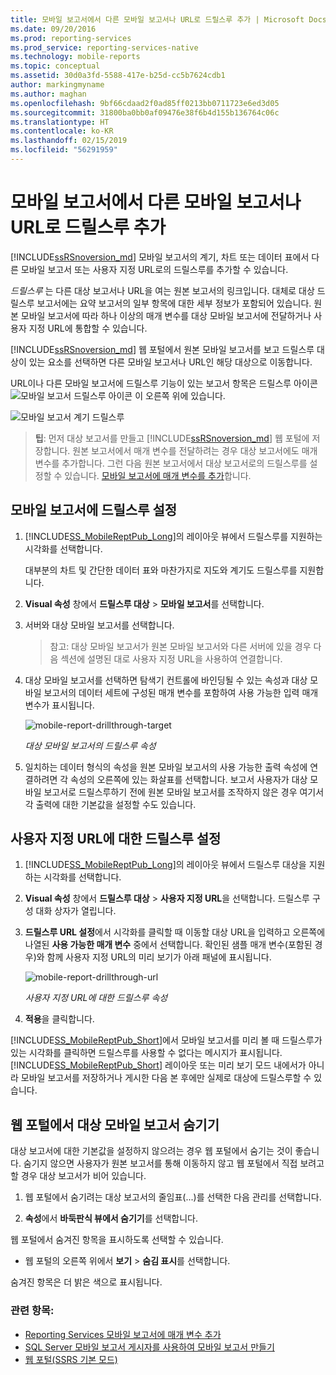 ```yaml
---
title: 모바일 보고서에서 다른 모바일 보고서나 URL로 드릴스루 추가 | Microsoft Docs
ms.date: 09/20/2016
ms.prod: reporting-services
ms.prod_service: reporting-services-native
ms.technology: mobile-reports
ms.topic: conceptual
ms.assetid: 30d0a3fd-5588-417e-b25d-cc5b7624cdb1
author: markingmyname
ms.author: maghan
ms.openlocfilehash: 9bf66cdaad2f0ad85ff0213bb0711723e6ed3d05
ms.sourcegitcommit: 31800ba0bb0af09476e38f6b4d155b136764c06c
ms.translationtype: HT
ms.contentlocale: ko-KR
ms.lasthandoff: 02/15/2019
ms.locfileid: "56291959"
---
```

# <a name="add-drillthrough-from-a-mobile-report-to-other-mobile-reports-or-urls"></a>모바일 보고서에서 다른 모바일 보고서나 URL로 드릴스루 추가
[!INCLUDE[ssRSnoversion_md](../../includes/ssrsnoversion-md.md)] 모바일 보고서의 계기, 차트 또는 데이터 표에서 다른 모바일 보고서 또는 사용자 지정 URL로의 드릴스루를 추가할 수 있습니다. 

*드릴스루*  는 다른 대상 보고서나 URL을 여는 원본 보고서의 링크입니다. 대체로 대상 드릴스루 보고서에는 요약 보고서의 일부 항목에 대한 세부 정보가 포함되어 있습니다. 원본 모바일 보고서에 따라 하나 이상의 매개 변수를 대상 모바일 보고서에 전달하거나 사용자 지정 URL에 통합할 수 있습니다.  
  
[!INCLUDE[ssRSnoversion_md](../../includes/ssrsnoversion-md.md)] 웹 포털에서 원본 모바일 보고서를 보고 드릴스루 대상이 있는 요소를 선택하면 다른 모바일 보고서나 URL인 해당 대상으로 이동합니다.  

URL이나 다른 모바일 보고서에 드릴스루 기능이 있는 보고서 항목은 드릴스루 아이콘 ![모바일 보고서 드릴스루 아이콘](../../reporting-services/mobile-reports/media/mobile-report-drill-through-icon.png) 이 오른쪽 위에 있습니다.

![모바일 보고서 계기 드릴스루](../../reporting-services/mobile-reports/media/mobile-report-gauge-drill-through.png) 

>**팁**: 먼저 대상 보고서를 만들고 [!INCLUDE[ssRSnoversion_md](../../includes/ssrsnoversion-md.md)] 웹 포털에 저장합니다. 원본 보고서에서 매개 변수를 전달하려는 경우 대상 보고서에도 매개 변수를 추가합니다. 그런 다음 원본 보고서에서 대상 보고서로의 드릴스루를 설정할 수 있습니다. [모바일 보고서에 매개 변수를 추가](../../reporting-services/mobile-reports/add-parameters-to-a-mobile-report-reporting-services.md)합니다.
 
## <a name="set-up-drillthrough-to-a-mobile-report"></a>모바일 보고서에 드릴스루 설정  

1. [!INCLUDE[SS_MobileReptPub_Long](../../includes/ss-mobilereptpub-long.md)]의 레이아웃 뷰에서 드릴스루를 지원하는 시각화를 선택합니다.   

   대부분의 차트 및 간단한 데이터 표와 마찬가지로 지도와 계기도 드릴스루를 지원합니다.
   
2. **Visual 속성** 창에서 **드릴스루 대상** > **모바일 보고서**를 선택합니다.  
3. 서버와 대상 모바일 보고서를 선택합니다.  

   >참고: 대상 모바일 보고서가 원본 모바일 보고서와 다른 서버에 있을 경우 다음 섹션에 설명된 대로 사용자 지정 URL을 사용하여 연결합니다.  
 
4. 대상 모바일 보고서를 선택하면 탐색기 컨트롤에 바인딩될 수 있는 속성과 대상 모바일 보고서의 데이터 세트에 구성된 매개 변수를 포함하여 사용 가능한 입력 매개 변수가 표시됩니다.  

   ![mobile-report-drillthrough-target](../../reporting-services/mobile-reports/media/mobile-report-drillthrough-target.PNG)
   
   *대상 모바일 보고서의 드릴스루 속성*  
  
5. 일치하는 데이터 형식의 속성을 원본 모바일 보고서의 사용 가능한 출력 속성에 연결하려면 각 속성의 오른쪽에 있는 화살표를 선택합니다. 보고서 사용자가 대상 모바일 보고서로 드릴스루하기 전에 원본 모바일 보고서를 조작하지 않은 경우 여기서 각 출력에 대한 기본값을 설정할 수도 있습니다.  
  
## <a name="set-up-a-drillthrough-to-a-custom-url"></a>사용자 지정 URL에 대한 드릴스루 설정  
  
1. [!INCLUDE[SS_MobileReptPub_Long](../../includes/ss-mobilereptpub-long.md)]의 레이아웃 뷰에서 드릴스루 대상을 지원하는 시각화를 선택합니다.    
2. **Visual 속성** 창에서 **드릴스루 대상** > **사용자 지정 URL**을 선택합니다.  드릴스루 구성 대화 상자가 열립니다.  
  
3. **드릴스루 URL 설정**에서 시각화를 클릭할 때 이동할 대상 URL을 입력하고 오른쪽에 나열된 **사용 가능한 매개 변수** 중에서 선택합니다. 확인된 샘플 매개 변수(포함된 경우)와 함께 사용자 지정 URL의 미리 보기가 아래 패널에 표시됩니다.  
  
   ![mobile-report-drillthrough-url](../../reporting-services/mobile-reports/media/mobile-report-drillthrough-url.PNG)
  
   *사용자 지정 URL에 대한 드릴스루 속성*  
  
4. **적용**을 클릭합니다.  

  
[!INCLUDE[SS_MobileReptPub_Short](../../includes/ss-mobilereptpub-short.md)]에서 모바일 보고서를 미리 볼 때 드릴스루가 있는 시각화를 클릭하면 드릴스루를 사용할 수 없다는 메시지가 표시됩니다. [!INCLUDE[SS_MobileReptPub_Short](../../includes/ss-mobilereptpub-short.md)] 레이아웃 또는 미리 보기 모드 내에서가 아니라 모바일 보고서를 저장하거나 게시한 다음 본 후에만 실제로 대상에 드릴스루할 수 있습니다.  

## <a name="hide-a-target-mobile-report-on-the-web-portal"></a>웹 포털에서 대상 모바일 보고서 숨기기
대상 보고서에 대한 기본값을 설정하지 않으려는 경우 웹 포털에서 숨기는 것이 좋습니다. 숨기지 않으면 사용자가 원본 보고서를 통해 이동하지 않고 웹 포털에서 직접 보려고 할 경우 대상 보고서가 비어 있습니다.

1. 웹 포털에서 숨기려는 대상 보고서의 줄임표(...)를 선택한 다음 관리를 선택합니다.

2. **속성**에서 **바둑판식 뷰에서 숨기기**를 선택합니다.

웹 포털에서 숨겨진 항목을 표시하도록 선택할 수 있습니다. 

* 웹 포털의 오른쪽 위에서 **보기** > **숨김 표시**를 선택합니다. 

숨겨진 항목은 더 밝은 색으로 표시됩니다.
    
### <a name="see-also"></a>관련 항목:  
 
* [Reporting Services 모바일 보고서에 매개 변수 추가](../../reporting-services/mobile-reports/add-parameters-to-a-mobile-report-reporting-services.md)
* [SQL Server 모바일 보고서 게시자를 사용하여 모바일 보고서 만들기](../../reporting-services/mobile-reports/create-mobile-reports-with-sql-server-mobile-report-publisher.md) 
* [웹 포털(SSRS 기본 모드)](../../reporting-services/web-portal-ssrs-native-mode.md)

